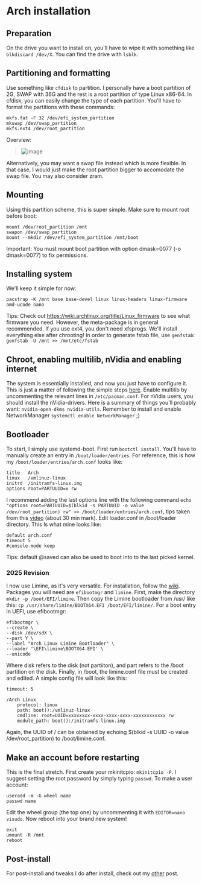 # Arch installation
## Preparation
On the drive you want to install on, you'll have to wipe it with something like `blkdiscard /dev/X`. You can find the drive with `lsblk`. 

## Partitioning and formatting
Use something like `cfdisk` to partition. I personally have a boot partition of 2G, SWAP with 36G and the rest is a root partition of type Linux x86-64. In cfdisk, you can easily change the type of each partition. You'll have to format the partitions with these commands:
```
mkfs.fat -F 32 /dev/efi_system_partition
mkswap /dev/swap_partition
mkfs.ext4 /dev/root_partition
```

Overview: 
> ![image](https://github.com/user-attachments/assets/06de0820-613b-439c-9fbb-d3911e1852d6)

Alternatively, you may want a swap file instead which is more flexible. In that case, I would just make the root partition bigger to accomodate the swap file. You may also consider zram.

## Mounting 
Using this partition scheme, this is super simple. Make sure to mount root before boot:
```
mount /dev/root_partition /mnt
swapon /dev/swap_partition
mount --mkdir /dev/efi_system_partition /mnt/boot
```
Important: You must mount boot partition with option dmask=0077 (-o dmask=0077) to fix permissions. 

## Installing system
We'll keep it simple for now:
```
pacstrap -K /mnt base base-devel linux linux-headers linux-firmware amd-ucode nano
```
Tips: Check out https://wiki.archlinux.org/title/Linux_firmware to see what firmware you need. However, the meta-package is in general recommended. 
If you use ext4, you don't need xfsprogs. We'll install everything else after chrooting! In order to generate fstab file, use `genfstab`: `genfstab -U /mnt >> /mnt/etc/fstab`

## Chroot, enabling multilib, nVidia and enabling internet
The system is essentially installed, and now you just have to configure it. This is just a matter of following the simple steps [here](https://wiki.archlinux.org/title/Installation_guide#Chroot). Enable multilib by uncommenting the relevant lines in `/etc/pacman.conf`. For nVidia users, you should install the nVidia-drivers. Here is a summary of things you'll probably want: `nvidia-open-dkms nvidia-utils`. Remember to install and enable NetworkManager `systemctl enable NetworkManager` ;)

## Bootloader
To start, I simply use systemd-boot. First run `bootctl install`. You'll have to manually create an entry in `/boot/loader/entries`. For reference, this is how my `/boot/loader/entries/arch.conf` looks like: 
```
title	Arch
linux	/vmlinuz-linux
initrd	/initramfs-linux.img
options root=PARTUUID=x rw
```
I recommend adding the last options line with the following command `echo "options root=PARTUUID=$(blkid -s PARTUUID -o value /dev/root_partition) rw" >> /boot/loader/entries/arch.conf`, tips taken from this [video](https://www.youtube.com/watch?v=_JYIAaLrwcY) (about 30 min mark). Edit loader.conf in /boot/loader directory. This Is what mine looks like:
```
default arch.conf
timeout 5
#console-mode keep
```
Tips: default @saved can also be used to boot into to the last picked kernel. 

### 2025 Revision
I now use Limine, as it's very versatile. For installation, follow the [wiki](https://wiki.archlinux.org/title/Limine). Packages you will need are `efibootmgr` and `limine`. First, make the directory `mkdir -p /boot/EFI/limine`. Then copy the Limine bootloader from /usr/ like this: `cp /usr/share/limine/BOOTX64.EFI /boot/EFI/limine/`. For a boot entry in UEFI, use efibootmgr:
```
efibootmgr \
--create \
--disk /dev/sdX \
--part Y \
--label "Arch Linux Limine Bootloader" \
--loader '\EFI\limine\BOOTX64.EFI' \
--unicode
```
Where disk refers to the disk (not partiiton), and part refers to the /boot partition on the disk. Finally, in /boot, the limine.conf file must be created and edited. A simple config file will look like this:
```
timeout: 5

/Arch Linux
    protocol: linux
    path: boot():/vmlinuz-linux
    cmdline: root=UUID=xxxxxxxx-xxxx-xxxx-xxxx-xxxxxxxxxxxx rw
    module_path: boot():/initramfs-linux.img
```
Again, the UUID of / can be obtained by echoing $(blkid -s UUID -o value /dev/root_partition) to /boot/limine.conf.

## Make an account before restarting
This is the final stretch. First create your mkinitcpio: `mkinitcpio -P`.
I suggest setting the root password by simply typing `passwd`. To make a user account:
```
useradd -m -G wheel name
passwd name
```
Edit the wheel group (the top one) by uncommenting it with `EDITOR=nano visudo`. Now reboot into your brand new system!
```
exit
umount -R /mnt
reboot
```

## Post-install
For post-install and tweaks I do after install, check out my [other](https://github.com/firubi/post-install/tree/main) post.
